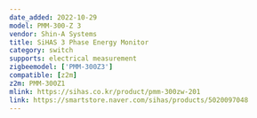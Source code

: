 ```yaml
---
date_added: 2022-10-29
model: PMM-300-Z 3
vendor: Shin-A Systems
title: SiHAS 3 Phase Energy Monitor
category: switch
supports: electrical measurement
zigbeemodel: ['PMM-300Z3']
compatible: [z2m]
z2m: PMM-300Z1
mlink: https://sihas.co.kr/product/pmm-300zw-201
link: https://smartstore.naver.com/sihas/products/5020097048
---
```

